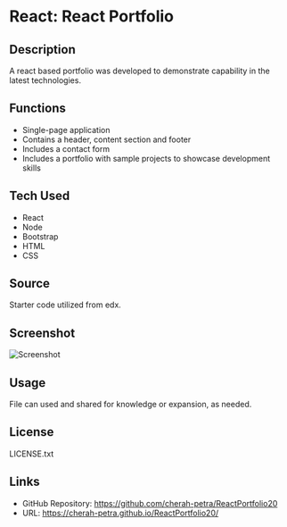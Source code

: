 # React: React Portfolio

## Description

A react based portfolio was developed to demonstrate capability in the latest technologies. 

## Functions

- Single-page application
- Contains a header, content section and footer
- Includes a contact form
- Includes a portfolio with sample projects to showcase development skills

## Tech Used

- React
- Node
- Bootstrap
- HTML
- CSS

## Source

Starter code utilized from edx.

## Screenshot

![Screenshot]([assets/img/reactscreenshot.png](https://github.com/cherah-petra/ReactPortfolio20/blob/main/assets/img/reactscreenshot.png))



## Usage

File can used and shared for knowledge or expansion, as needed.

## License

LICENSE.txt

## Links

- GitHub Repository: https://github.com/cherah-petra/ReactPortfolio20 
- URL: https://cherah-petra.github.io/ReactPortfolio20/

